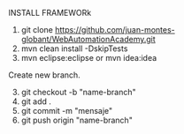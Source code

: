 INSTALL FRAMEWORk

1. git clone https://github.com/juan-montes-globant/WebAutomationAcademy.git
2. mvn clean install -DskipTests
3. mvn eclipse:eclipse or mvn idea:idea

Create new branch.

3. git checkout -b "name-branch"
4. git add .
5. git commit -m "mensaje"
6. git push origin "name-branch"
